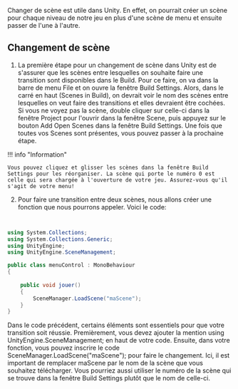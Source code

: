 Changer de scène est utile dans Unity. En effet, on pourrait créer un scène pour chaque niveau de notre jeu en plus d'une scène de menu et ensuite passer de l'une à l'autre.   

     

## Changement de scène
1. La première étape pour un changement de scène dans Unity est de s'assurer que les scènes entre lesquelles on souhaite faire une transition sont disponibles dans le Build. Pour ce faire, on va dans la barre de menu File et on ouvre la fenêtre Build Settings. Alors, dans le carré en haut (Scenes in Build), on devrait voir le nom des scènes entre lesquelles on veut faire des transitions et elles devraient être cochées. Si vous ne voyez pas la scène, double cliquer sur celle-ci dans la fenêtre Project pour l'ouvrir dans la fenêtre Scene, puis appuyez sur le bouton Add Open Scenes dans la fenêtre Build Settings. Une fois que toutes vos Scenes sont présentes, vous pouvez passer à la prochaine étape.

!!! info "Information"

    Vous pouvez cliquez et glisser les scènes dans la fenêtre Build Settings pour les réorganiser. La scène qui porte le numéro 0 est celle qui sera chargée à l'ouverture de votre jeu. Assurez-vous qu'il s'agit de votre menu!    
    
2. Pour faire une transition entre deux scènes, nous allons créer une fonction que nous pourrons appeler. Voici le code: 
   
``` csharp


using System.Collections;
using System.Collections.Generic;
using UnityEngine;
using UnityEngine.SceneManagement; 

public class menuControl : MonoBehaviour
{
   
    public void jouer()
    {
        SceneManager.LoadScene("maScene");
    }
}
```

Dans le code précédent, certains éléments sont essentiels pour que votre transition soit réussie. Premièrement, vous devez ajouter la mention using UnityEngine.SceneManagement; en haut de votre code. Ensuite, dans votre fonction, vous pouvez inscrire le code SceneManager.LoadScene("maScene"); pour faire le changement. Ici, il est important de remplacer maScene par le nom de la scène que vous souhaitez télécharger. Vous pourriez aussi utiliser le numéro de la scène qui se trouve dans la fenêtre Build Settings plutôt que le nom de celle-ci.   
